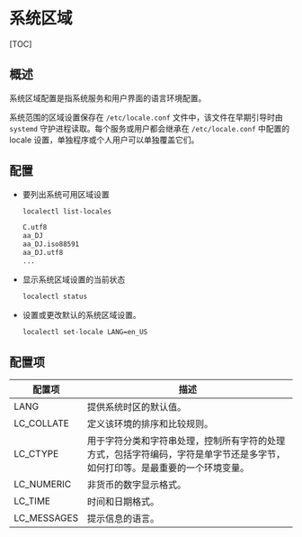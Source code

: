 # 系统区域

[TOC]

## 概述

系统区域配置是指系统服务和用户界面的语言环境配置。

系统范围的区域设置保存在 `/etc/locale.conf` 文件中，该文件在早期引导时由 `systemd` 守护进程读取。每个服务或用户都会继承在 `/etc/locale.conf` 中配置的 locale 设置，单独程序或个人用户可以单独覆盖它们。

## 配置

- 要列出系统可用区域设置

  ```bash
  localectl list-locales
  
  C.utf8
  aa_DJ
  aa_DJ.iso88591
  aa_DJ.utf8
  ...
  ```

- 显示系统区域设置的当前状态

  ```bash
  localectl status
  ```

- 设置或更改默认的系统区域设置。

  ```bash
  localectl set-locale LANG=en_US
  ```

## 配置项

| 配置项      | 描述                                                         |
| ----------- | ------------------------------------------------------------ |
| LANG        | 提供系统时区的默认值。                                       |
| LC_COLLATE  | 定义该环境的排序和比较规则。                                 |
| LC_CTYPE    | 用于字符分类和字符串处理，控制所有字符的处理方式，包括字符编码，字符是单字节还是多字节，如何打印等。是最重要的一个环境变量。 |
| LC_NUMERIC  | 非货币的数字显示格式。                                       |
| LC_TIME     | 时间和日期格式。                                             |
| LC_MESSAGES | 提示信息的语言。                                             |

